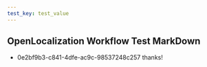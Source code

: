 ```yaml
---
test_key: test_value
---
```

## OpenLocalization Workflow Test MarkDown
* 0e2bf9b3-c841-4dfe-ac9c-98537248c257 
thanks!